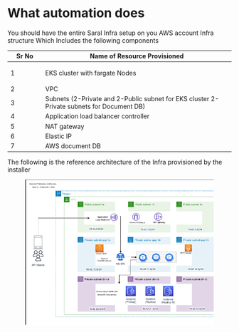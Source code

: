 # What automation does

You should have the entire Saral Infra setup on you AWS account Infra structure Which Includes the following components

<table data-full-width="true"><thead><tr><th width="64">Sr No</th><th>Name of Resource  Provisioned</th></tr></thead><tbody><tr><td>1</td><td><p> EKS cluster with fargate Nodes</p><p></p></td></tr><tr><td>2</td><td> VPC</td></tr><tr><td>3</td><td>Subnets (2-Private and 2-Public subnet for EKS cluster 2-Private subnets for Document DB)</td></tr><tr><td>4</td><td>Application load balancer controller</td></tr><tr><td>5</td><td>NAT gateway</td></tr><tr><td>6</td><td>Elastic IP</td></tr><tr><td>7</td><td>AWS document DB</td></tr></tbody></table>

The following is the reference architecture of the Infra provisioned by the installer

<figure><img src="../../../.gitbook/assets/saral ref arch.png" alt=""><figcaption></figcaption></figure>
